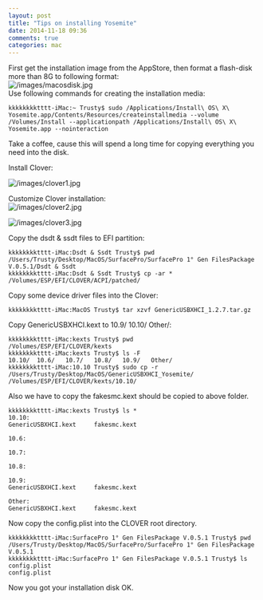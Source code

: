 ```yaml
---
layout: post
title: "Tips on installing Yosemite"
date: 2014-11-18 09:36
comments: true
categories: mac
---
```


First get the installation image from the AppStore, then format a flash-disk more than 8G to following format:     
![/images/macosdisk.jpg](/images/macosdisk.jpg)     
Use following commands for creating the installation media:    

```
kkkkkkkktttt-iMac:~ Trusty$ sudo /Applications/Install\ OS\ X\ Yosemite.app/Contents/Resources/createinstallmedia --volume /Volumes/Install --applicationpath /Applications/Install\ OS\ X\ Yosemite.app --nointeraction

```
Take a coffee, cause this will spend a long time for copying everything you need into the disk.   

Install Clover:     

![/images/clover1.jpg](/images/clover1.jpg)

Customize Clover installation:    
![/images/clover2.jpg](/images/clover2.jpg)    

![/images/clover3.jpg](/images/clover3.jpg)    

Copy the dsdt & ssdt files to EFI partition:    

```
kkkkkkkktttt-iMac:Dsdt & Ssdt Trusty$ pwd
/Users/Trusty/Desktop/MacOS/SurfacePro/SurfacePro 1° Gen FilesPackage V.0.5.1/Dsdt & Ssdt
kkkkkkkktttt-iMac:Dsdt & Ssdt Trusty$ cp -ar * /Volumes/ESP/EFI/CLOVER/ACPI/patched/

```

Copy some device driver files into the Clover:    

```
kkkkkkkktttt-iMac:MacOS Trusty$ tar xzvf GenericUSBXHCI_1.2.7.tar.gz 

```
Copy GenericUSBXHCI.kext to 10.9/ 10.10/ Other/:    

```
kkkkkkkktttt-iMac:kexts Trusty$ pwd
/Volumes/ESP/EFI/CLOVER/kexts
kkkkkkkktttt-iMac:kexts Trusty$ ls -F
10.10/  10.6/   10.7/   10.8/   10.9/   Other/
kkkkkkkktttt-iMac:10.10 Trusty$ sudo cp -r  /Users/Trusty/Desktop/MacOS/GenericUSBXHCI_Yosemite/ /Volumes/ESP/EFI/CLOVER/kexts/10.10/

```
Also we have to copy the fakesmc.kext should be copied to above folder.    

```
kkkkkkkktttt-iMac:kexts Trusty$ ls *
10.10:
GenericUSBXHCI.kext     fakesmc.kext

10.6:

10.7:

10.8:

10.9:
GenericUSBXHCI.kext     fakesmc.kext

Other:
GenericUSBXHCI.kext     fakesmc.kext

```
Now copy the config.plist into the CLOVER root directory.    

```
kkkkkkkktttt-iMac:SurfacePro 1° Gen FilesPackage V.0.5.1 Trusty$ pwd
/Users/Trusty/Desktop/MacOS/SurfacePro/SurfacePro 1° Gen FilesPackage V.0.5.1
kkkkkkkktttt-iMac:SurfacePro 1° Gen FilesPackage V.0.5.1 Trusty$ ls config.plist 
config.plist

``` 

Now you got your installation disk OK.    
